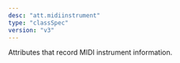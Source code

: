 ```yaml
---
desc: "att.midiinstrument"
type: "classSpec"
version: "v3"
---
```


Attributes that record MIDI instrument information.